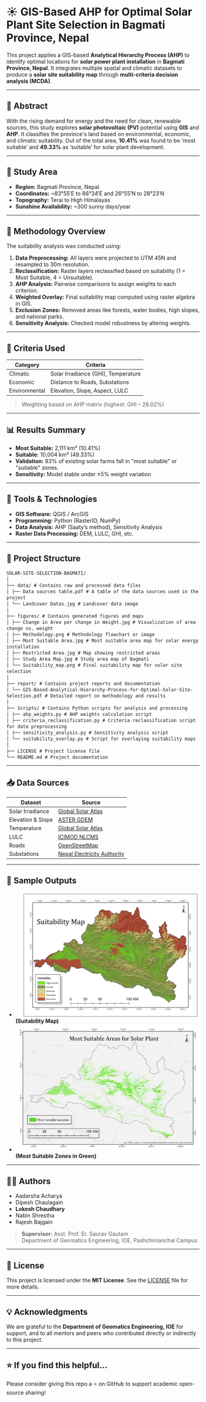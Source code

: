 # ☀️ GIS-Based AHP for Optimal Solar Plant Site Selection in Bagmati Province, Nepal

This project applies a GIS-based **Analytical Hierarchy Process (AHP)** to identify optimal locations for **solar power plant installation** in **Bagmati Province, Nepal**. It integrates multiple spatial and climatic datasets to produce a **solar site suitability map** through **multi-criteria decision analysis (MCDA)**.

---

## 📌 Abstract

With the rising demand for energy and the need for clean, renewable sources, this study explores **solar photovoltaic (PV)** potential using **GIS** and **AHP**. It classifies the province's land based on environmental, economic, and climatic suitability. Out of the total area, **10.41%** was found to be ‘most suitable’ and **49.33%** as ‘suitable’ for solar plant development.

---

## 📍 Study Area

- **Region:** Bagmati Province, Nepal  
- **Coordinates:** ~83°55′E to 86°34′E and 26°55′N to 28°23′N  
- **Topography:** Terai to High Himalayas  
- **Sunshine Availability:** ~300 sunny days/year

---

## 🧪 Methodology Overview

The suitability analysis was conducted using:

1. **Data Preprocessing:** All layers were projected to UTM 45N and resampled to 30m resolution.
2. **Reclassification:** Raster layers reclassified based on suitability (1 = Most Suitable, 4 = Unsuitable).
3. **AHP Analysis:** Pairwise comparisons to assign weights to each criterion.
4. **Weighted Overlay:** Final suitability map computed using raster algebra in GIS.
5. **Exclusion Zones:** Removed areas like forests, water bodies, high slopes, and national parks.
6. **Sensitivity Analysis:** Checked model robustness by altering weights.

---

## 🎯 Criteria Used

| Category     | Criteria                             |
|--------------|--------------------------------------|
| Climatic     | Solar Irradiance (GHI), Temperature  |
| Economic     | Distance to Roads, Substations       |
| Environmental| Elevation, Slope, Aspect, LULC       |

> Weighting based on AHP matrix (highest: GHI – 28.02%)

---

## 📊 Results Summary

- **Most Suitable:** 2,111 km² (10.41%)
- **Suitable:** 10,004 km² (49.33%)
- **Validation:** 83% of existing solar farms fall in "most suitable" or "suitable" zones.
- **Sensitivity:** Model stable under ±5% weight variation

---

## 🧠 Tools & Technologies

- **GIS Software:** QGIS / ArcGIS
- **Programming:** Python (RasterIO, NumPy)
- **Data Analysis:** AHP (Saaty’s method), Sensitivity Analysis
- **Raster Data Processing:** DEM, LULC, GHI, etc.

---

## 📂 Project Structure

```
SOLAR-SITE-SELECTION-BAGMATI/
│
├── data/ # Contains raw and processed data files
│ ├── Data sources table.pdf # A table of the data sources used in the project
│ └── Landcover Datas.jpg # Landcover data image
│
├── figures/ # Contains generated figures and maps
│ ├── Change in Area per change in Weight.jpg # Visualization of area change vs. weight
│ ├── Methodology.png # Methodology flowchart or image
│ ├── Most Suitable Area.jpg # Most suitable area map for solar energy installation
│ ├── Restricted Area.jpg # Map showing restricted areas
│ ├── Study Area Map.jpg # Study area map of Bagmati
│ └── Suitability_map.png # Final suitability map for solar site selection
│
├── report/ # Contains project reports and documentation
│ └── GIS-Based-Analytical-Hierarchy-Process-for-Optimal-Solar-Site-Selection.pdf # Detailed report on methodology and results
│
├── Scripts/ # Contains Python scripts for analysis and processing
│ ├── ahp_weights.py # AHP weights calculation script
│ ├── criteria_reclassification.py # Criteria reclassification script for data preprocessing
│ ├── sensitivity_analysis.py # Sensitivity analysis script
│ └── suitability_overlay.py # Script for overlaying suitability maps
│
├── LICENSE # Project license file
└── README.md # Project documentation
```


---

## 📥 Data Sources

| Dataset               | Source                                    |
|------------------------|-------------------------------------------|
| Solar Irradiance       | [Global Solar Atlas](https://globalsolaratlas.info/)  
| Elevation & Slope      | [ASTER GDEM](https://search.earthdata.nasa.gov)  
| Temperature            | [Global Solar Atlas](https://globalsolaratlas.info/)  
| LULC                  | [ICIMOD NLCMS](https://rds.icimod.org)  
| Roads                 | [OpenStreetMap](https://www.openstreetmap.org)  
| Substations           | [Nepal Electricity Authority](https://nea.org.np)

---

## 📸 Sample Outputs

- ![Suitability Map](figures/Suitability_map.png) **(Suitability Map)**
- ![Most Suitable Areas](figures/Most_Suitable_Area.jpg) **(Most Suitable Zones in Green)**

---

## 👨‍💻 Authors

- Aadarsha Acharya  
- Dipesh Chaulagain  
- **Lokesh Chaudhary**  
- Nabin Shrestha  
- Rajesh Bajgain  

> **Supervisor:** Asst. Prof. Er. Saurav Gautam  
> Department of Geomatics Engineering, IOE, Pashchimanchal Campus

---

## 📜 License

This project is licensed under the **MIT License**. See the [LICENSE](LICENSE) file for more details.

---

## 💡 Acknowledgments

We are grateful to the **Department of Geomatics Engineering, IOE** for support, and to all mentors and peers who contributed directly or indirectly to this project.

---

## ⭐️ If you find this helpful...

Please consider giving this repo a ⭐️ on GitHub to support academic open-source sharing!

